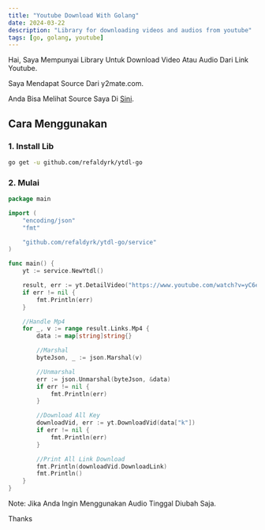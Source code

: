 ```yaml
---
title: "Youtube Download With Golang"
date: 2024-03-22
description: "Library for downloading videos and audios from youtube"
tags: [go, golang, youtube]
---
```


Hai, Saya Mempunyai Library Untuk Download Video Atau Audio Dari Link Youtube.

Saya Mendapat Source Dari y2mate.com.

Anda Bisa Melihat Source Saya Di [Sini](https://github.com/refaldyrk/ytdl-go).

## Cara Menggunakan
### 1. Install Lib

```bash
go get -u github.com/refaldyrk/ytdl-go
```

### 2. Mulai
```go
package main

import (
	"encoding/json"
	"fmt"

	"github.com/refaldyrk/ytdl-go/service"
)

func main() {
	yt := service.NewYtdl()

	result, err := yt.DetailVideo("https://www.youtube.com/watch?v=yC6e7lY8BWQ")
	if err != nil {
		fmt.Println(err)
	}

	//Handle Mp4
	for _, v := range result.Links.Mp4 {
		data := map[string]string{}

		//Marshal
		byteJson, _ := json.Marshal(v)

		//Unmarshal
		err := json.Unmarshal(byteJson, &data)
		if err != nil {
			fmt.Println(err)
		}

		//Download All Key
		downloadVid, err := yt.DownloadVid(data["k"])
		if err != nil {
			fmt.Println(err)
		}

		//Print All Link Download
		fmt.Println(downloadVid.DownloadLink)
		fmt.Println()
	}
}
```

Note: Jika Anda Ingin Menggunakan Audio Tinggal Diubah Saja.

Thanks